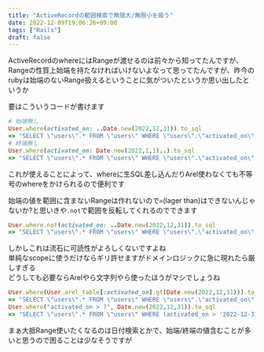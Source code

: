 ```yaml
---
title: "ActiveRecordの範囲検索で無限大/無限小を扱う"
date: 2022-12-09T19:06:26+09:00
tags: ["Rails"]
draft: false
---
```


ActiveRecordのwhereにはRangeが渡せるのは前々から知ってたんですが、Rangeの性質上始端を持たなければいけないよなって思ってたんですが、昨今のrubyは始端のないRange扱えるということに気がついたというか思い出したというか

要はこういうコードが書けます

<!--more-->

```ruby
# 始端無し
User.where(activated_on: ..Date.new(2022,12,31)).to_sql
=> "SELECT \"users\".* FROM \"users\" WHERE \"users\".\"activated_on\" <= '2022-12-31'"
# 終端無し
User.where(activated_on: Date.new(2022,1,1)..).to_sql
=> "SELECT \"users\".* FROM \"users\" WHERE \"users\".\"activated_on\" >= '2022-01-01'"
```

これが使えることによって、whereに生SQL差し込んだりArel使わなくても不等号のwhereをかけられるので便利です  

始端の値を範囲に含まないRangeは作れないので`>`(lager than)はできないんじゃないか?と思いきや`.not`で範囲を反転してくれるのでできます

```ruby
User.where.not(activated_on: ..Date.new(2022,12,31)).to_sql
=> "SELECT \"users\".* FROM \"users\" WHERE \"users\".\"activated_on\" > '2022-12-31'"
```

しかしこれは流石に可読性がよろしくないですよね  
単純なscopeに使うだけならギリ許せますがドメインロジックに急に現れたら厳しすぎる  
どうしても必要ならArelやら文字列やら使ったほうがマシでしょうね  

```ruby
User.where(User.arel_table[:activated_on].gt(Date.new(2022,12,31))).to_sql
=> "SELECT \"users\".* FROM \"users\" WHERE \"users\".\"activated_on\" > '2022-12-31'"
User.where("activated_on > ?", Date.new(2022,12,31)).to_sql
=> "SELECT \"users\".* FROM \"users\" WHERE (activated_on > '2022-12-31')"

```

まぁ大抵Range使いたくなるのは日付検索とかで、始端/終端の値含むことが多いと思うので困ることは少なそうですが



